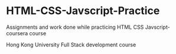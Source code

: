 # HTML-CSS-Javscript-Practice
Assignments and work done while practicing HTML CSS Javscript- coursera course

Hong Kong University Full Stack development course
